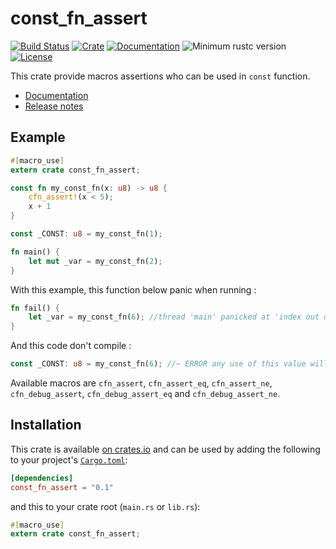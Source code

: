 # const_fn_assert

[![Build Status](https://travis-ci.com/powlpy/const_fn_assert.svg?branch=master)](https://travis-ci.com/powlpy/const_fn_assert)
[![Crate](https://img.shields.io/crates/v/const_fn_assert.svg)](https://crates.io/crates/const_fn_assert)
[![Documentation](https://docs.rs/const_fn_assert/badge.svg)](https://docs.rs/const_fn_assert)
![Minimum rustc version](https://img.shields.io/badge/rustc-1.31+-yellow.svg)
[![License](https://img.shields.io/crates/l/const_fn_assert.svg)](https://github.com/powlpy/const_fn_assert/blob/master/LICENSE)

This crate provide macros assertions who can be used in `const` function.

- [Documentation](https://docs.rs/const_fn_assert)
- [Release notes](https://github.com/powlpy/const_fn_assert/releases)

## Example

```rust
#[macro_use]
extern crate const_fn_assert;

const fn my_const_fn(x: u8) -> u8 {
    cfn_assert!(x < 5);
    x + 1
}

const _CONST: u8 = my_const_fn(1);

fn main() {
    let mut _var = my_const_fn(2);
}
```

With this example, this function below panic when running :
```rust
fn fail() {
    let _var = my_const_fn(6); //thread 'main' panicked at 'index out of bounds: the len is 1 but the index is 1'
}
```
And this code don't compile :
```rust
const _CONST: u8 = my_const_fn(6); //~ ERROR any use of this value will cause an error
```

Available macros are `cfn_assert`, `cfn_assert_eq`, `cfn_assert_ne`, `cfn_debug_assert`, `cfn_debug_assert_eq` and `cfn_debug_assert_ne`.

## Installation

This crate is available
[on crates.io](https://crates.io/crates/const_fn_assert) and can be used by
adding the following to your project's
[`Cargo.toml`](https://doc.rust-lang.org/cargo/reference/manifest.html):

```toml
[dependencies]
const_fn_assert = "0.1"
```

and this to your crate root (`main.rs` or `lib.rs`):

```rust
#[macro_use]
extern crate const_fn_assert;
```
